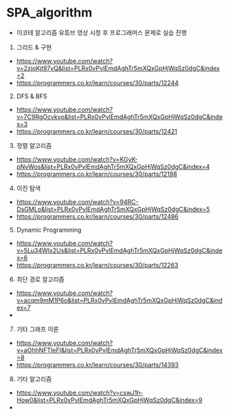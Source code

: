 # SPA_algorithm

- 이코테 알고리즘 유튜브 영상 시청 후 프로그래머스 문제로 실습 진행 
1. 그리드 & 구현
- https://www.youtube.com/watch?v=2zjoKjt97vQ&list=PLRx0vPvlEmdAghTr5mXQxGpHjWqSz0dgC&index=2
- https://programmers.co.kr/learn/courses/30/parts/12244
2. DFS & BFS
- https://www.youtube.com/watch?v=7C9RgOcvkvo&list=PLRx0vPvlEmdAghTr5mXQxGpHjWqSz0dgC&index=3
- https://programmers.co.kr/learn/courses/30/parts/12421
3. 정렬 알고리즘
- https://www.youtube.com/watch?v=KGyK-pNvWos&list=PLRx0vPvlEmdAghTr5mXQxGpHjWqSz0dgC&index=4
- https://programmers.co.kr/learn/courses/30/parts/12198
4. 이진 탐색
- https://www.youtube.com/watch?v=94RC-DsGMLo&list=PLRx0vPvlEmdAghTr5mXQxGpHjWqSz0dgC&index=5
- https://programmers.co.kr/learn/courses/30/parts/12486
5. Dynamic Programming
- https://www.youtube.com/watch?v=5Lu34WIx2Us&list=PLRx0vPvlEmdAghTr5mXQxGpHjWqSz0dgC&index=6
- https://programmers.co.kr/learn/courses/30/parts/12263
6. 최단 경로 알고리즘
- https://www.youtube.com/watch?v=acqm9mM1P6o&list=PLRx0vPvlEmdAghTr5mXQxGpHjWqSz0dgC&index=7
- 
7. 기타 그래프 이론
- https://www.youtube.com/watch?v=aOhhNFTIeFI&list=PLRx0vPvlEmdAghTr5mXQxGpHjWqSz0dgC&index=8
- https://programmers.co.kr/learn/courses/30/parts/14393
8. 기타 알고리즘
- https://www.youtube.com/watch?v=cswJ1h-How0&list=PLRx0vPvlEmdAghTr5mXQxGpHjWqSz0dgC&index=9
- 
